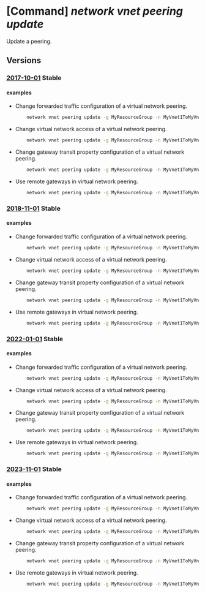 # [Command] _network vnet peering update_

Update a peering.

## Versions

### [2017-10-01](/Resources/mgmt-plane/L3N1YnNjcmlwdGlvbnMve30vcmVzb3VyY2Vncm91cHMve30vcHJvdmlkZXJzL21pY3Jvc29mdC5uZXR3b3JrL3ZpcnR1YWxuZXR3b3Jrcy97fS92aXJ0dWFsbmV0d29ya3BlZXJpbmdzL3t9/2017-10-01.xml) **Stable**

<!-- mgmt-plane /subscriptions/{}/resourcegroups/{}/providers/microsoft.network/virtualnetworks/{}/virtualnetworkpeerings/{} 2017-10-01 -->

#### examples

- Change forwarded traffic configuration of a virtual network peering.
    ```bash
        network vnet peering update -g MyResourceGroup -n MyVnet1ToMyVnet2 --vnet-name MyVnet1 --set allowForwardedTraffic=true
    ```

- Change virtual network access of a virtual network peering.
    ```bash
        network vnet peering update -g MyResourceGroup -n MyVnet1ToMyVnet2 --vnet-name MyVnet1 --set allowVirtualNetworkAccess=true
    ```

- Change gateway transit property configuration of a virtual network peering.
    ```bash
        network vnet peering update -g MyResourceGroup -n MyVnet1ToMyVnet2 --vnet-name MyVnet1 --set allowGatewayTransit=true
    ```

- Use remote gateways in virtual network peering.
    ```bash
        network vnet peering update -g MyResourceGroup -n MyVnet1ToMyVnet2 --vnet-name MyVnet1 --set useRemoteGateways=true
    ```

### [2018-11-01](/Resources/mgmt-plane/L3N1YnNjcmlwdGlvbnMve30vcmVzb3VyY2Vncm91cHMve30vcHJvdmlkZXJzL21pY3Jvc29mdC5uZXR3b3JrL3ZpcnR1YWxuZXR3b3Jrcy97fS92aXJ0dWFsbmV0d29ya3BlZXJpbmdzL3t9/2018-11-01.xml) **Stable**

<!-- mgmt-plane /subscriptions/{}/resourcegroups/{}/providers/microsoft.network/virtualnetworks/{}/virtualnetworkpeerings/{} 2018-11-01 -->

#### examples

- Change forwarded traffic configuration of a virtual network peering.
    ```bash
        network vnet peering update -g MyResourceGroup -n MyVnet1ToMyVnet2 --vnet-name MyVnet1 --set allowForwardedTraffic=true
    ```

- Change virtual network access of a virtual network peering.
    ```bash
        network vnet peering update -g MyResourceGroup -n MyVnet1ToMyVnet2 --vnet-name MyVnet1 --set allowVirtualNetworkAccess=true
    ```

- Change gateway transit property configuration of a virtual network peering.
    ```bash
        network vnet peering update -g MyResourceGroup -n MyVnet1ToMyVnet2 --vnet-name MyVnet1 --set allowGatewayTransit=true
    ```

- Use remote gateways in virtual network peering.
    ```bash
        network vnet peering update -g MyResourceGroup -n MyVnet1ToMyVnet2 --vnet-name MyVnet1 --set useRemoteGateways=true
    ```

### [2022-01-01](/Resources/mgmt-plane/L3N1YnNjcmlwdGlvbnMve30vcmVzb3VyY2Vncm91cHMve30vcHJvdmlkZXJzL21pY3Jvc29mdC5uZXR3b3JrL3ZpcnR1YWxuZXR3b3Jrcy97fS92aXJ0dWFsbmV0d29ya3BlZXJpbmdzL3t9/2022-01-01.xml) **Stable**

<!-- mgmt-plane /subscriptions/{}/resourcegroups/{}/providers/microsoft.network/virtualnetworks/{}/virtualnetworkpeerings/{} 2022-01-01 -->

#### examples

- Change forwarded traffic configuration of a virtual network peering.
    ```bash
        network vnet peering update -g MyResourceGroup -n MyVnet1ToMyVnet2 --vnet-name MyVnet1 --set allowForwardedTraffic=true
    ```

- Change virtual network access of a virtual network peering.
    ```bash
        network vnet peering update -g MyResourceGroup -n MyVnet1ToMyVnet2 --vnet-name MyVnet1 --set allowVirtualNetworkAccess=true
    ```

- Change gateway transit property configuration of a virtual network peering.
    ```bash
        network vnet peering update -g MyResourceGroup -n MyVnet1ToMyVnet2 --vnet-name MyVnet1 --set allowGatewayTransit=true
    ```

- Use remote gateways in virtual network peering.
    ```bash
        network vnet peering update -g MyResourceGroup -n MyVnet1ToMyVnet2 --vnet-name MyVnet1 --set useRemoteGateways=true
    ```

### [2023-11-01](/Resources/mgmt-plane/L3N1YnNjcmlwdGlvbnMve30vcmVzb3VyY2Vncm91cHMve30vcHJvdmlkZXJzL21pY3Jvc29mdC5uZXR3b3JrL3ZpcnR1YWxuZXR3b3Jrcy97fS92aXJ0dWFsbmV0d29ya3BlZXJpbmdzL3t9/2023-11-01.xml) **Stable**

<!-- mgmt-plane /subscriptions/{}/resourcegroups/{}/providers/microsoft.network/virtualnetworks/{}/virtualnetworkpeerings/{} 2023-11-01 -->

#### examples

- Change forwarded traffic configuration of a virtual network peering.
    ```bash
        network vnet peering update -g MyResourceGroup -n MyVnet1ToMyVnet2 --vnet-name MyVnet1 --set allowForwardedTraffic=true
    ```

- Change virtual network access of a virtual network peering.
    ```bash
        network vnet peering update -g MyResourceGroup -n MyVnet1ToMyVnet2 --vnet-name MyVnet1 --set allowVirtualNetworkAccess=true
    ```

- Change gateway transit property configuration of a virtual network peering.
    ```bash
        network vnet peering update -g MyResourceGroup -n MyVnet1ToMyVnet2 --vnet-name MyVnet1 --set allowGatewayTransit=true
    ```

- Use remote gateways in virtual network peering.
    ```bash
        network vnet peering update -g MyResourceGroup -n MyVnet1ToMyVnet2 --vnet-name MyVnet1 --set useRemoteGateways=true
    ```

